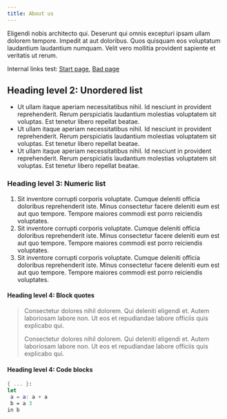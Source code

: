 ```yaml
---
title: About us
---
```

Eligendi nobis architecto qui. Deserunt qui omnis excepturi ipsam
ullam dolorem tempore. Impedit at aut doloribus. Quos quisquam eos
voluptatum laudantium laudantium numquam. Velit vero mollitia
provident sapiente et veritatis ut rerum.

Internal links test: [Start page](/), [Bad page](/foobar)

## Heading level 2: Unordered list
- Ut ullam itaque aperiam necessitatibus nihil. Id nesciunt in
  provident reprehenderit. Rerum perspiciatis laudantium molestias
  voluptatem sit voluptas. Est tenetur libero repellat beatae.
- Ut ullam itaque aperiam necessitatibus nihil. Id nesciunt in
  provident reprehenderit. Rerum perspiciatis laudantium molestias
  voluptatem sit voluptas. Est tenetur libero repellat beatae.
- Ut ullam itaque aperiam necessitatibus nihil. Id nesciunt in
  provident reprehenderit. Rerum perspiciatis laudantium molestias
  voluptatem sit voluptas. Est tenetur libero repellat beatae.

### Heading level 3: Numeric list
1. Sit inventore corrupti corporis voluptate. Cumque deleniti officia
   doloribus reprehenderit iste. Minus consectetur facere deleniti eum
   est aut quo tempore. Tempore maiores commodi est porro reiciendis
   voluptates.
2. Sit inventore corrupti corporis voluptate. Cumque deleniti officia
   doloribus reprehenderit iste. Minus consectetur facere deleniti eum
   est aut quo tempore. Tempore maiores commodi est porro reiciendis
   voluptates.
3. Sit inventore corrupti corporis voluptate. Cumque deleniti officia
   doloribus reprehenderit iste. Minus consectetur facere deleniti eum
   est aut quo tempore. Tempore maiores commodi est porro reiciendis
   voluptates.

#### Heading level 4: Block quotes
> Consectetur dolores nihil dolorem. Qui deleniti eligendi et. Autem
> laboriosam labore non. Ut eos et repudiandae labore officiis quis
> explicabo qui.
>
> Consectetur dolores nihil dolorem. Qui deleniti eligendi et. Autem
> laboriosam labore non. Ut eos et repudiandae labore officiis quis
> explicabo qui.

#### Heading level 4: Code blocks
```nix
{ ... }:
let
 a = a: a + a
 b = a 3
in b
```
